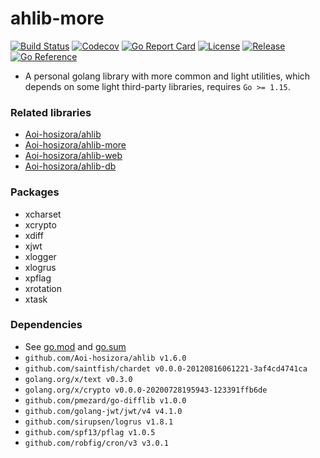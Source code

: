 # ahlib-more

[![Build Status](https://travis-ci.com/Aoi-hosizora/ahlib-more.svg?branch=master)](https://travis-ci.com/Aoi-hosizora/ahlib-more)
[![Codecov](https://codecov.io/gh/Aoi-hosizora/ahlib-more/branch/master/graph/badge.svg)](https://codecov.io/gh/Aoi-hosizora/ahlib-more)
[![Go Report Card](https://goreportcard.com/badge/github.com/Aoi-hosizora/ahlib-more)](https://goreportcard.com/report/github.com/Aoi-hosizora/ahlib-more)
[![License](http://img.shields.io/badge/license-mit-blue.svg)](./LICENSE)
[![Release](https://img.shields.io/github/v/release/Aoi-hosizora/ahlib-more)](https://github.com/Aoi-hosizora/ahlib-more/releases)
[![Go Reference](https://pkg.go.dev/badge/github.com/Aoi-hosizora/ahlib-more.svg)](https://pkg.go.dev/github.com/Aoi-hosizora/ahlib-more)

+ A personal golang library with more common and light utilities, which depends on some light third-party libraries, requires `Go >= 1.15`.

### Related libraries

+ [Aoi-hosizora/ahlib](https://github.com/Aoi-hosizora/ahlib)
+ [Aoi-hosizora/ahlib-more](https://github.com/Aoi-hosizora/ahlib-more)
+ [Aoi-hosizora/ahlib-web](https://github.com/Aoi-hosizora/ahlib-web)
+ [Aoi-hosizora/ahlib-db](https://github.com/Aoi-hosizora/ahlib-db)

### Packages

+ xcharset
+ xcrypto
+ xdiff
+ xjwt
+ xlogger
+ xlogrus
+ xpflag
+ xrotation
+ xtask

### Dependencies

+ See [go.mod](./go.mod) and [go.sum](./go.sum)
+ `github.com/Aoi-hosizora/ahlib v1.6.0`
+ `github.com/saintfish/chardet v0.0.0-20120816061221-3af4cd4741ca`
+ `golang.org/x/text v0.3.0`
+ `golang.org/x/crypto v0.0.0-20200728195943-123391ffb6de`
+ `github.com/pmezard/go-difflib v1.0.0`
+ `github.com/golang-jwt/jwt/v4 v4.1.0`
+ `github.com/sirupsen/logrus v1.8.1`
+ `github.com/spf13/pflag v1.0.5`
+ `github.com/robfig/cron/v3 v3.0.1`
